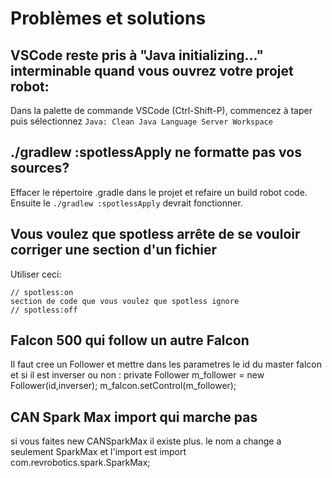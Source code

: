 # Problèmes et solutions

## VSCode reste pris à "Java initializing..." interminable quand vous ouvrez votre projet robot:

Dans la palette de commande VSCode (Ctrl-Shift-P), commencez à taper puis sélectionnez `Java: Clean Java Language Server Workspace`

## ./gradlew :spotlessApply ne formatte pas vos sources?
Effacer le répertoire .gradle dans le projet et refaire un build robot code.
Ensuite le `./gradlew :spotlessApply` devrait fonctionner.

## Vous voulez que spotless arrête de se vouloir corriger une section d'un fichier
Utiliser ceci:
```
// spotless:on
section de code que vous voulez que spotless ignore
// spotless:off
```
## Falcon 500 qui follow un autre Falcon
Il faut cree un Follower et mettre dans les parametres le id du master falcon et si il est inverser ou non : private Follower m_follower = new Follower(id,inverser); 
m_falcon.setControl(m_follower);

## CAN Spark Max import qui marche pas
si vous faites new CANSparkMax il existe plus. le nom a change a seulement SparkMax et l'import est import com.revrobotics.spark.SparkMax;